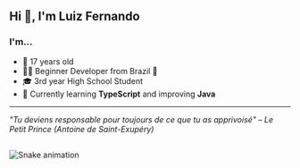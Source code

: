 <h2>Hi 👋, I'm Luiz Fernando</h2>

### I'm...
* 🤟 17 years old
* 👨‍💻 Beginner Developer from Brazil 💚
* 🎓 3rd year High School Student
* 🔭 Currently learning **TypeScript** and improving **Java**

---

_"Tu deviens responsable pour toujours de ce que tu as apprivoisé" – Le Petit Prince (Antoine de Saint-Exupéry)_

##

![Snake animation](https://github.com/LuizF245/LuizF245/blob/output/github-contribution-grid-snake.svg)
